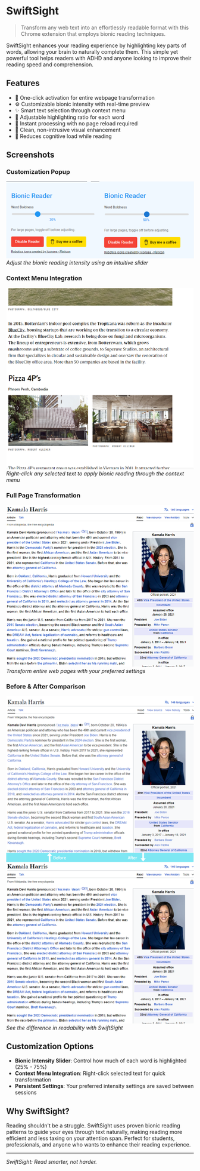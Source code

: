 # SwiftSight

> Transform any web text into an effortlessly readable format with this Chrome extension that employs bionic reading techniques.

SwiftSight enhances your reading experience by highlighting key parts of words, allowing your brain to naturally complete them. This simple yet powerful tool helps readers with ADHD and anyone looking to improve their reading speed and comprehension.

## Features

- 🚀 One-click activation for entire webpage transformation
- ⚙️ Customizable bionic intensity with real-time preview
- ✨ Smart text selection through context menu
- 🎯 Adjustable highlighting ratio for each word
- 💨 Instant processing with no page reload required
- 🎨 Clean, non-intrusive visual enhancement
- 🧠 Reduces cognitive load while reading

## Screenshots

### Customization Popup

![Customization settings](./images/screenshots/popup-settings.png)
_Adjust the bionic reading intensity using an intuitive slider_

### Context Menu Integration

![Context menu feature](./images/screenshots/context-menu.png)
_Right-click any selected text to apply bionic reading through the context menu_

### Full Page Transformation

![Full page transformation](./images/screenshots/full-page-demo.png)
_Transform entire web pages with your preferred settings_

### Before & After Comparison

![Before and After comparison](./images/screenshots/before-after.png)
_See the difference in readability with SwiftSight_

## Customization Options

- **Bionic Intensity Slider**: Control how much of each word is highlighted (25% - 75%)
- **Context Menu Integration**: Right-click selected text for quick transformation
- **Persistent Settings**: Your preferred intensity settings are saved between sessions

## Why SwiftSight?

Reading shouldn't be a struggle. SwiftSight uses proven bionic reading patterns to guide your eyes through text naturally, making reading more efficient and less taxing on your attention span. Perfect for students, professionals, and anyone who wants to enhance their reading experience.

---

_SwiftSight: Read smarter, not harder._
